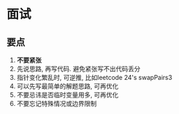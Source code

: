 # 面试

## 要点
1. **不要紧张**
1. 先说思路, 再写代码. 避免紧张写不出代码丢分
1. 指针变化繁乱时, 可逆推, 比如leetcode 24's swapPairs3
1. 可以先写最简单的解题思路, 可再优化
1. 不要忌讳是否临时变量用多, 可再优化
1. 不要忘记特殊情况或边界限制
